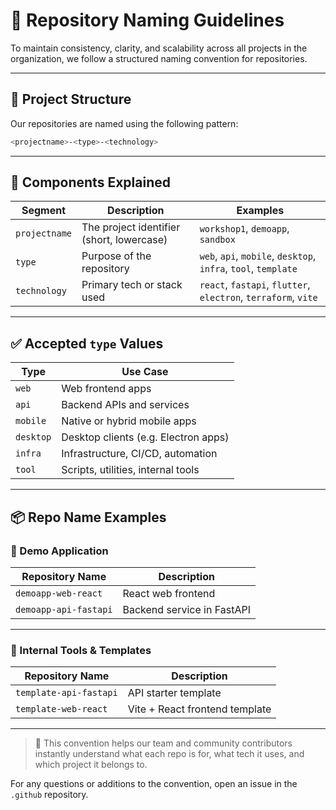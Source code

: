 # 📛 Repository Naming Guidelines

To maintain consistency, clarity, and scalability across all projects in the organization, we follow a structured naming convention for repositories.

---

## 🧱 Project Structure

Our repositories are named using the following pattern:

```bash
<projectname>-<type>-<technology>
```

---

## 🔹 Components Explained

| Segment       | Description                               | Examples                                                       |
| ------------- | ----------------------------------------- | -------------------------------------------------------------- |
| `projectname` | The project identifier (short, lowercase) | `workshop1`, `demoapp`, `sandbox`                              |
| `type`        | Purpose of the repository                 | `web`, `api`, `mobile`, `desktop`, `infra`, `tool`, `template` |
| `technology`  | Primary tech or stack used                | `react`, `fastapi`, `flutter`, `electron`, `terraform`, `vite` |

---

## ✅ Accepted `type` Values

| Type      | Use Case                             |
| --------- | ------------------------------------ |
| `web`     | Web frontend apps                    |
| `api`     | Backend APIs and services            |
| `mobile`  | Native or hybrid mobile apps         |
| `desktop` | Desktop clients (e.g. Electron apps) |
| `infra`   | Infrastructure, CI/CD, automation    |
| `tool`    | Scripts, utilities, internal tools   |

---

## 📦 Repo Name Examples

### 🚀 Demo Application

| Repository Name       | Description                |
| --------------------- | -------------------------- |
| `demoapp-web-react`   | React web frontend         |
| `demoapp-api-fastapi` | Backend service in FastAPI |

---

### 🧰 Internal Tools & Templates

| Repository Name        | Description                    |
| ---------------------- | ------------------------------ |
| `template-api-fastapi` | API starter template           |
| `template-web-react`   | Vite + React frontend template |

---

> 🧩 This convention helps our team and community contributors instantly understand what each repo is for, what tech it uses, and which project it belongs to.

For any questions or additions to the convention, open an issue in the `.github` repository.
